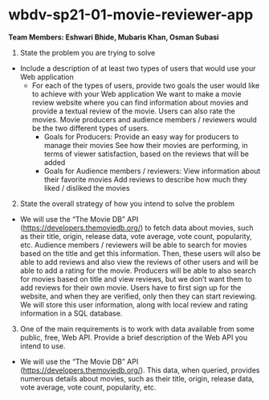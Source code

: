 # wbdv-sp21-01-movie-reviewer-app

**Team Members: Eshwari Bhide, Mubaris Khan, Osman Subasi**


1. State the problem you are trying to solve
- Include a description of at least two types of users that would use your Web application
  - For each of the types of users, provide two goals the user would like to achieve with your Web application
We want to make a movie review website where you can find information about movies and provide a textual review of the movie. Users can also rate the movies. Movie producers and audience members / reviewers would be the two different types of users. 
     - Goals for Producers:
Provide an easy way for producers to manage their movies
See how their movies are performing, in terms of viewer satisfaction, based on the reviews that will be added
     - Goals for Audience members / reviewers:
View information about their favorite movies
Add reviews to describe how much they liked / disliked the movies

2. State the overall strategy of how you intend to solve the problem
- We will use the “The Movie DB” API (https://developers.themoviedb.org/) to fetch data about movies, such as their title, origin, release data, vote average, vote count, popularity, etc. Audience members / reviewers will be able to search for movies based on the title and get this information. Then, these users will also be able to add reviews and also view the reviews of other users and will be able to add a rating for the movie. Producers will be able to also search for movies based on title and view reviews, but we don’t want them to add reviews for their own movie. Users have to first sign up for the website, and when they are verified, only then they can start reviewing. We will store this user information, along with local review and rating information in a SQL database.
 
3. One of the main requirements is to work with data available from some public, free, Web API. Provide a brief description of the Web API you intend to use.
- We will use the “The Movie DB” API (https://developers.themoviedb.org/). This data, when queried, provides numerous details about movies, such as their title, origin, release data, vote average, vote count, popularity, etc. 

